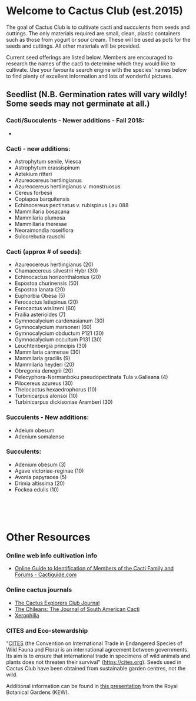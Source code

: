 # Welcome to Cactus Club (est.2015)

The goal of Cactus Club is to cultivate cacti and succulents from seeds and cuttings. The only materials required are small, clean, plastic containers such as those from yogurt or sour cream. These will be used as pots for the seeds and cuttings. All other materials will be provided.

Current seed offerings are listed below. Members are encouraged to research the names of the cacti to determine which they would like to cultivate. Use your favourite search engine with the species' names below to find plenty of excellent information and lots of wonderful pictures.

## Seedlist (N.B. Germination rates will vary wildly! Some seeds may not germinate at all.)

### Cacti/Succulents - Newer additions - Fall 2018:

- 





### Cacti - new additions:

- Astrophytum senile, Viesca
- Astrophytum crassispinum
- Aztekium ritteri
- Azureocereus hertlingianus
- Azureocereus hertlingianus v. monstruosus
- Cereus forbesii
- Copiapoa barquitensis
- Echinocereus pectinatus v. rubispinus Lau 088
- Mammillaria bosacana
- Mammilaria plumosa
- Mammillaria theresae
- Neoraimondia roseiflora
- Sulcorebutia rauschi

### Cacti (approx # of seeds):

- Azureocereus hertlingianus (20)
- Chamaecereus silvestrii Hybr (30)
- Echinocactus horizonthalonius (20)
- Espostoa churinensis (50)
- Espostoa lanata (20)
- Euphorbia Obesa (5)
- Ferocactus latispinus (20)
- Ferocactus wislizeni (60)
- Frailia asterioides (7)
- Gymnocalycium cardenasianum (30)
- Gymnocalycium marsoneri (60)
- Gymnocalycium obductum P121 (30)
- Gymnocalycium occultum P131 (30)
- Leuchtenbergia principis (30)
- Mammilaria carmenae (30)
- Mammilaria gracilis (9)
- Mammilaria heyderi (20)
- Obregonia denegrii (20)
- Pelecyphora-Normanboku pseudopectinata Tula v.Galleana (4)
- Pilocereus azureus (30)
- Thelocactus hexaedrophorus (10)
- Turbinicarpus alonsoi (10)
- Turbinicarpus dickisoniae Aramberi (30)

### Succulents - New additions:

- Adeium obesum
- Adenium somalense

### Succulents:
- Adenium obesum (3)
- Agave victoriae-reginae (10)
- Avonia papyracea (5)
- Drimia altissima (20)
- Fockea edulis (10)


<BR>
<BR>
<BR>


# Other Resources

### Online web info cultivation info

- [Online Guide to Identification of Members of the Cacti Family and Forums - Cactiguide.com](http://cactiguide.com/)

### Online cactus journals

- [The Cactus Explorers Club Journal](http://www.cactusexplorers.org.uk/journal1.htm)
- [ The Chileans: The Journal of South American Cacti](http://www.cactusexplorers.org.uk/Chileans_home.htm)
- [Xerophilia](http://xerophilia.ro/)

### CITES and Eco-stewardship

"[CITES](https://cites.org) (the Convention on International Trade in Endangered Species of Wild Fauna and Flora) is an international agreement between governments. Its aim is to ensure that international trade in specimens of wild animals and plants does not threaten their survival" (https://cites.org). Seeds used in Cactus Club have been obtained from sustainable garden centres, not the wild.

Additional information can be found in [this presentation](http://assets.kew.org/files/CITES%20%26%20Cacti%202012.pdf) from the Royal Botanical Gardens (KEW).

